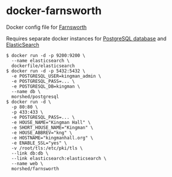 # docker-farnsworth

Docker config file for [Farnsworth](https://github.com/knagra/farnsworth)

Requires separate docker instances for [PostgreSQL database](https://registry.hub.docker.com/u/morshed/postgresql) and [ElasticSearch](https://registry.hub.docker.com/u/dockerfile/elasticsearch)

```
$ docker run -d -p 9200:9200 \
  --name elasticsearch \
  dockerfile/elasticsearch
$ docker run -d -p 5432:5432 \
  -e POSTGRESQL_USER=kingman_admin \
  -e POSTGRESQL_PASS=... \
  -e POSTGRESQL_DB=kingman \
  --name db \
  morshed/postgresql
$ docker run -d \
  -p 80:80 \
  -p 433:433 \
  -e POSTGRESQL_PASS=... \
  -e HOUSE_NAME="Kingman Hall" \
  -e SHORT_HOUSE_NAME="Kingman" \
  -e HOUSE_ABBREV="kng" \
  -e HOSTNAME="kingmanhall.org" \
  -e ENABLE_SSL="yes" \
  -v /root/tls:/etc/pki/tls \
  --link db:db \
  --link elasticsearch:elasticsearch \
  --name web \
  morshed/farnsworth
```

